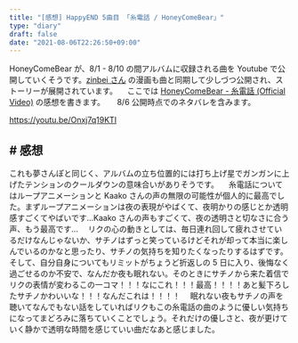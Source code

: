 ```yaml
---
title: "[感想] HappyEND 5曲目 「糸電話 / HoneyComeBear」"
type: "diary"
draft: false
date: "2021-08-06T22:26:50+09:00"
---
```


HoneyComeBear が、8/1 - 8/10 の間アルバムに収録される曲を Youtube で公開していくそうです。[zinbei さん](https://twitter.com/tz036) の漫画も曲と同期して少しづつ公開され、ストーリーが展開されています。
　ここでは [HoneyComeBear - 糸電話 (Official Video)](https://youtu.be/Onxj7q19KTI) の感想を書きます。
　 8/6 公開時点でのネタバレを含みます。

https://youtu.be/Onxj7q19KTI

## # 感想

これも夢さんぽと同じく、アルバムの立ち位置的には打ち上げ星でガンガンに上げたテンションのクールダウンの意味合いがありそうです。
　糸電話についてはループアニメーションと Kaako さんの声の無限の可能性が個人的に最高でした。まずループアニメーションは夜の表現がやばくて、夜明かりの感じとか透明感すごくてやばいです...Kaako さんの声もすごくて、夜の透明さと切なさに合う声、もう最高です...
　リクの心の動きとしては、毎日連れ回して疲れさせているだけなんじゃないか、サチノはずっと笑っているけどそれが却って本当に楽しんでいるのかなと思ったり、サチノの気持ちを知りたくなったりするはずです。そして、自分自身についてもリミットがちょうど折返しの 5 日に入り、後悔なく過ごせるのか不安で、なんだか夜も眠れない。そのときにサチノから来た着信でリクの表情が変わるこの一コマ！！！なにこれ！！！最高！！！！あと髪下ろしたサチノかわいいな！！！なんだこれは！！！！
　眠れない夜もサチノの声を聴いてなんでもない話をしていればリクもこの糸電話の曲のように優しい気持ちになってまどろみに落ちていくことでしょう。それだけの優しさと、夜が更けていく静かで透明な時間を感じていい曲だなあと感じました。
